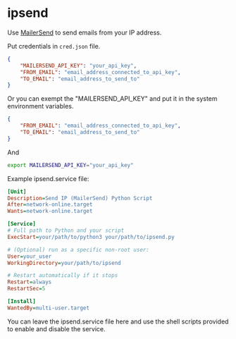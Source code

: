 # ipsend

Use [MailerSend](https://app.mailersend.com/dashboard) to send emails from your IP address. 

Put credentials in `cred.json` file.

```json
{
    "MAILERSEND_API_KEY": "your_api_key", 
    "FROM_EMAIL": "email_address_connected_to_api_key",
    "TO_EMAIL": "email_address_to_send_to"
}
```

Or you can exempt the "MAILERSEND_API_KEY" and put it in the system environment variables.

```json
{
    "FROM_EMAIL": "email_address_connected_to_api_key",
    "TO_EMAIL": "email_address_to_send_to"
}
```

And

```bash
export MAILERSEND_API_KEY="your_api_key"
```

Example ipsend.service file:

```ini
[Unit]
Description=Send IP (MailerSend) Python Script
After=network-online.target
Wants=network-online.target

[Service]
# Full path to Python and your script
ExecStart=your/path/to/python3 your/path/to/ipsend.py

# (Optional) run as a specific non-root user:
User=your_user
WorkingDirectory=your/path/to/ipsend

# Restart automatically if it stops
Restart=always
RestartSec=5

[Install]
WantedBy=multi-user.target
```

You can leave the ipsend.service file here and use the shell scripts provided to enable and disable the service.

